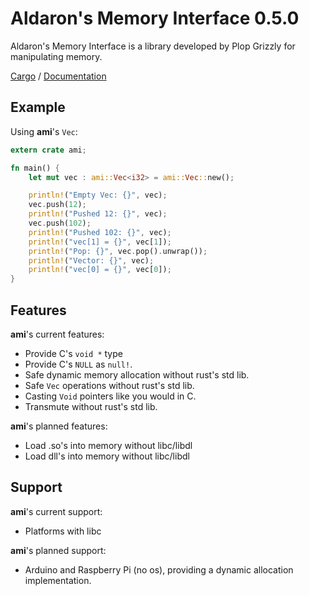 # Aldaron's Memory Interface 0.5.0
Aldaron's Memory Interface is a library developed by Plop Grizzly for
manipulating memory.

[Cargo](https://crates.io/crates/ami) /
[Documentation](https://docs.rs/ami)

## Example
Using **ami**'s `Vec`:

```rust
extern crate ami;

fn main() {
	let mut vec : ami::Vec<i32> = ami::Vec::new();

	println!("Empty Vec: {}", vec);
	vec.push(12);
	println!("Pushed 12: {}", vec);
	vec.push(102);
	println!("Pushed 102: {}", vec);
	println!("vec[1] = {}", vec[1]);
	println!("Pop: {}", vec.pop().unwrap());
	println!("Vector: {}", vec);
	println!("vec[0] = {}", vec[0]);
}
```

## Features
**ami**'s current features:
* Provide C's `void *` type
* Provide C's `NULL` as `null!`.
* Safe dynamic memory allocation without rust's std lib.
* Safe `Vec` operations without rust's std lib.
* Casting `Void` pointers like you would in C.
* Transmute without rust's std lib.

**ami**'s planned features:
* Load .so's into memory without libc/libdl
* Load dll's into memory without libc/libdl

## Support
**ami**'s current support:
* Platforms with libc

**ami**'s planned support:
* Arduino and Raspberry Pi (no os), providing a dynamic allocation
implementation.
